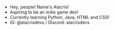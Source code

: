 - Hey, people! Name's Alacris!
- Aspiring to be an indie game dev!
- Currently learning Python, Java, HTML and CSS!
- IG: @alacrisdevs / Discord: alacrisdevs

<!---
AlacrisDevs/AlacrisDevs is a ✨ special ✨ repository because its `README.md` (this file) appears on your GitHub profile.
You can click the Preview link to take a look at your changes.
--->
